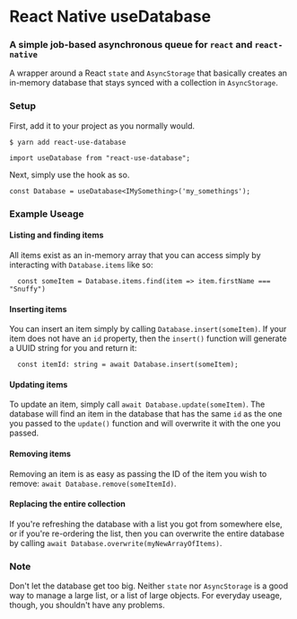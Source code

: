 # React Native useDatabase
### A simple job-based asynchronous queue for `react` and `react-native`

A wrapper around a React `state` and `AsyncStorage` that basically creates an in-memory database that stays synced with a collection in `AsyncStorage`.

### Setup

First, add it to your project as you normally would.

`$ yarn add react-use-database`

`import useDatabase from "react-use-database";`


Next, simply use the hook as so.

`const Database = useDatabase<IMySomething>('my_somethings');`


### Example Useage

#### Listing and finding items

All items exist as an in-memory array that you can access simply by interacting with `Database.items` like so:

```
  const someItem = Database.items.find(item => item.firstName === "Snuffy")
```

#### Inserting items

You can insert an item simply by calling `Database.insert(someItem)`. If your item does not have an `id` property, then the `insert()` function will generate a UUID string for you and return it:

```
  const itemId: string = await Database.insert(someItem);
```

#### Updating items

To update an item, simply call `await Database.update(someItem)`. The database will find an item in the database that has the same `id` as the one you passed to the `update()` function and will overwrite it with the one you passed.

#### Removing items

Removing an item is as easy as passing the ID of the item you wish to remove: `await Database.remove(someItemId)`.

#### Replacing the entire collection

If you're refreshing the database with a list you got from somewhere else, or if you're re-ordering the list, then you can overwrite the entire database by calling `await Database.overwrite(myNewArrayOfItems)`.

### Note

Don't let the database get too big. Neither `state` nor `AsyncStorage` is a good way to manage a large list, or a list of large objects. For everyday useage, though, you shouldn't have any problems.

